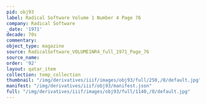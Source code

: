 ```yaml
---
pid: obj93
label: Radical Software Volume 1 Number 4 Page 76
company: Radical Software
_date: '1971'
decade: 70s
commentary:
object_type: magazine
source: RadicalSoftware_VOLUME1NR4_full_1971_Page_76
source_name:
order: '92'
layout: qatar_item
collection: temp_collection
thumbnail: "/img/derivatives/iiif/images/obj93/full/250,/0/default.jpg"
manifest: "/img/derivatives/iiif/obj93/manifest.json"
full: "/img/derivatives/iiif/images/obj93/full/1140,/0/default.jpg"
---
```

